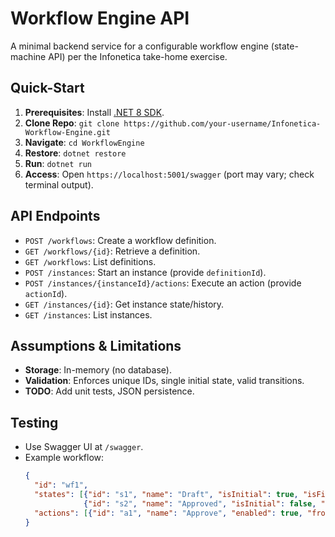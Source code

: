 # Workflow Engine API

A minimal backend service for a configurable workflow engine (state-machine API) per the Infonetica take-home exercise.

## Quick-Start

1. **Prerequisites**: Install [.NET 8 SDK](https://dotnet.microsoft.com/en-us/download/dotnet/8.0).
2. **Clone Repo**: `git clone https://github.com/your-username/Infonetica-Workflow-Engine.git`
3. **Navigate**: `cd WorkflowEngine`
4. **Restore**: `dotnet restore`
5. **Run**: `dotnet run`
6. **Access**: Open `https://localhost:5001/swagger` (port may vary; check terminal output).

## API Endpoints

- `POST /workflows`: Create a workflow definition.
- `GET /workflows/{id}`: Retrieve a definition.
- `GET /workflows`: List definitions.
- `POST /instances`: Start an instance (provide `definitionId`).
- `POST /instances/{instanceId}/actions`: Execute an action (provide `actionId`).
- `GET /instances/{id}`: Get instance state/history.
- `GET /instances`: List instances.

## Assumptions & Limitations

- **Storage**: In-memory (no database).
- **Validation**: Enforces unique IDs, single initial state, valid transitions.
- **TODO**: Add unit tests, JSON persistence.

## Testing

- Use Swagger UI at `/swagger`.
- Example workflow:
  ```json
  {
    "id": "wf1",
    "states": [{"id": "s1", "name": "Draft", "isInitial": true, "isFinal": false, "enabled": true},
               {"id": "s2", "name": "Approved", "isInitial": false, "isFinal": true, "enabled": true}],
    "actions": [{"id": "a1", "name": "Approve", "enabled": true, "fromStates": ["s1"], "toState": "s2"}]
  }
